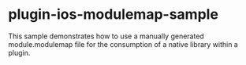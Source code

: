 # plugin-ios-modulemap-sample
This sample demonstrates how to use a manually generated module.modulemap file for the consumption of a native library within a plugin.
